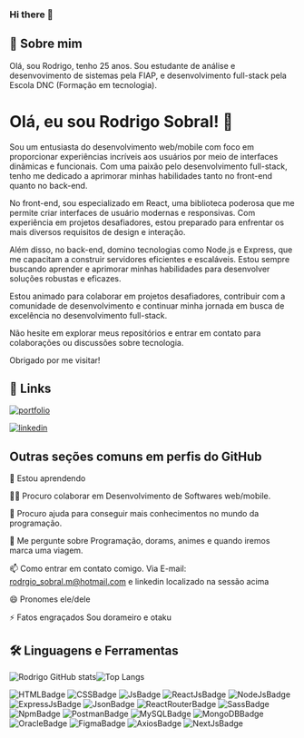 ### Hi there 👋


## 🚀 Sobre mim
Olá, sou Rodrigo, tenho 25 anos.
Sou estudante de análise e desenvovimento de sistemas pela FIAP, e desenvolvimento full-stack pela Escola DNC (Formação em tecnologia).


# Olá, eu sou Rodrigo Sobral! 👋

Sou um entusiasta do desenvolvimento web/mobile com foco em proporcionar experiências incríveis aos usuários por meio de interfaces dinâmicas e funcionais. Com uma paixão pelo desenvolvimento full-stack, tenho me dedicado a aprimorar minhas habilidades tanto no front-end quanto no back-end.

No front-end, sou especializado em React, uma biblioteca poderosa que me permite criar interfaces de usuário modernas e responsivas. Com experiência em projetos desafiadores, estou preparado para enfrentar os mais diversos requisitos de design e interação.

Além disso, no back-end, domino tecnologias como Node.js e Express, que me capacitam a construir servidores eficientes e escaláveis. Estou sempre buscando aprender e aprimorar minhas habilidades para desenvolver soluções robustas e eficazes.

Estou animado para colaborar em projetos desafiadores, contribuir com a comunidade de desenvolvimento e continuar minha jornada em busca de excelência no desenvolvimento full-stack.

Não hesite em explorar meus repositórios e entrar em contato para colaborações ou discussões sobre tecnologia.

Obrigado por me visitar!
## 🔗 Links
[![portfolio](https://img.shields.io/badge/my_portfolio-000?style=for-the-badge&logo=ko-fi&logoColor=white)]()

[![linkedin](https://img.shields.io/badge/linkedin-0A66C2?style=for-the-badge&logo=linkedin&logoColor=white)](https://www.linkedin.com/in/rodrigo-sobral-294b17192/)


## Outras seções comuns em perfis do GitHub
🧠 Estou aprendendo 

👯‍♀️ Procuro colaborar em Desenvolvimento de Softwares web/mobile.

🤔 Procuro ajuda para conseguir mais conhecimentos no mundo da programação.

💬 Me pergunte sobre Programação, dorams, animes e quando iremos marca uma viagem.

📫 Como entrar em contato comigo. Via E-mail: rodrgio_sobral.m@hotmail.com e linkedin localizado na sessão acima

😄 Pronomes ele/dele

⚡️ Fatos engraçados Sou dorameiro e otaku 
## 🛠 Linguagens e Ferramentas

![Rodrigo GitHub stats](https://github-readme-stats.vercel.app/api?username=RodrigoSobralM&show_icons=true&bg_color=00000000)![Top Langs](https://github-readme-stats.vercel.app/api/top-langs/?username=RodrigoSobralM&layout=compact)

![HTMLBadge](https://img.shields.io/badge/HTML5-E34F26?style=for-the-badge&logo=html5&logoColor=white) ![CSSBadge](https://img.shields.io/badge/CSS3-1572B6?style=for-the-badge&logo=css3&logoColor=white) ![JsBadge](https://img.shields.io/badge/JavaScript-323330?style=for-the-badge&logo=javascript&logoColor=F7DF1E) ![ReactJsBadge](https://img.shields.io/badge/React-20232A?style=for-the-badge&logo=react&logoColor=61DAFB) ![NodeJsBadge](https://img.shields.io/badge/Node%20js-339933?style=for-the-badge&logo=nodedotjs&logoColor=white) ![ExpressJsBadge](https://img.shields.io/badge/Express%20js-000000?style=for-the-badge&logo=express&logoColor=white) ![JsonBadge](https://img.shields.io/badge/json-5E5C5C?style=for-the-badge&logo=json&logoColor=white) ![ReactRouterBadge](https://img.shields.io/badge/React_Router-CA4245?style=for-the-badge&logo=react-router&logoColor=white) ![SassBadge](https://img.shields.io/badge/Sass-CC6699?style=for-the-badge&logo=sass&logoColor=white) ![NpmBadge](https://img.shields.io/badge/npm-CB3837?style=for-the-badge&logo=npm&logoColor=white) ![PostmanBadge](https://img.shields.io/badge/Postman-FF6C37?style=for-the-badge&logo=Postman&logoColor=white) ![MySQLBadge](https://img.shields.io/badge/MySQL-005C84?style=for-the-badge&logo=mysql&logoColor=white) ![MongoDBBadge](https://img.shields.io/badge/MongoDB-4EA94B?style=for-the-badge&logo=mongodb&logoColor=white) ![OracleBadge](https://img.shields.io/badge/Oracle-F80000?style=for-the-badge&logo=Oracle&logoColor=white) ![FigmaBadge](https://img.shields.io/badge/Figma-F24E1E?style=for-the-badge&logo=figma&logoColor=white) ![AxiosBadge](https://img.shields.io/badge/axios-671ddf?&style=for-the-badge&logo=axios&logoColor=white) ![NextJsBadge](https://img.shields.io/badge/next%20js-000000?style=for-the-badge&logo=nextdotjs&logoColor=white)

